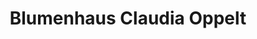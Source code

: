 ---
title: "Blumenhaus Claudia Oppelt"
url: /bad-neustadt-an-der-saale/blumenhaus-claudia-oppelt/
shop: Blumen
---